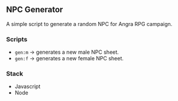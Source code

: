 ## NPC Generator
A simple script to generate a random NPC for Angra RPG campaign.

### Scripts
- `gen:m` -> generates a new male NPC sheet.
- `gen:f` -> generates a new female NPC sheet.

### Stack
- Javascript
- Node